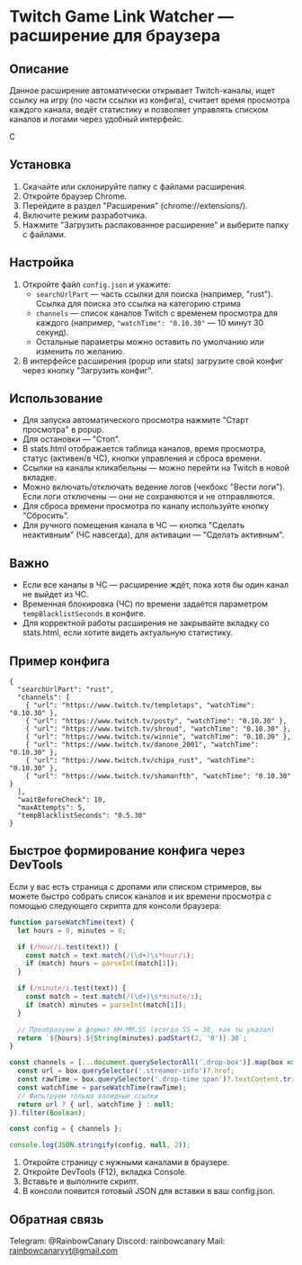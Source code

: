 # Twitch Game Link Watcher — расширение для браузера

## Описание

Данное расширение автоматически открывает Twitch-каналы, ищет ссылку на игру (по части ссылки из конфига), считает время просмотра каждого канала, ведёт статистику и позволяет управлять списком каналов и логами через удобный интерфейс.

C

## Установка

1. Скачайте или склонируйте папку с файлами расширения.
2. Откройте браузер Chrome.
3. Перейдите в раздел "Расширения" (chrome://extensions/).
4. Включите режим разработчика.
5. Нажмите "Загрузить распакованное расширение" и выберите папку с файлами.

## Настройка

1. Откройте файл `config.json` и укажите:
   - `searchUrlPart` — часть ссылки для поиска (например, "rust"). Ссылка для поиска это ссылка на категорию стрима
   - `channels` — список каналов Twitch с временем просмотра для каждого (например, `"watchTime": "0.10.30"` — 10 минут 30 секунд).
   - Остальные параметры можно оставить по умолчанию или изменить по желанию.
2. В интерфейсе расширения (popup или stats) загрузите свой конфиг через кнопку "Загрузить конфиг".

## Использование

- Для запуска автоматического просмотра нажмите "Старт просмотра" в popup.
- Для остановки — "Стоп".
- В stats.html отображается таблица каналов, время просмотра, статус (активен/в ЧС), кнопки управления и сброса времени.
- Ссылки на каналы кликабельны — можно перейти на Twitch в новой вкладке.
- Можно включать/отключать ведение логов (чекбокс "Вести логи"). Если логи отключены — они не сохраняются и не отправляются.
- Для сброса времени просмотра по каналу используйте кнопку "Сбросить".
- Для ручного помещения канала в ЧС — кнопка "Сделать неактивным" (ЧС навсегда), для активации — "Сделать активным".

## Важно
- Если все каналы в ЧС — расширение ждёт, пока хотя бы один канал не выйдет из ЧС.
- Временная блокировка (ЧС) по времени задаётся параметром `tempBlacklistSeconds` в конфиге.
- Для корректной работы расширения не закрывайте вкладку со stats.html, если хотите видеть актуальную статистику.

## Пример конфига

```
{
  "searchUrlPart": "rust",
  "channels": [
    { "url": "https://www.twitch.tv/templetaps", "watchTime": "0.10.30" },
    { "url": "https://www.twitch.tv/posty", "watchTime": "0.10.30" },
    { "url": "https://www.twitch.tv/shroud", "watchTime": "0.10.30" },
    { "url": "https://www.twitch.tv/winnie", "watchTime": "0.10.30" },
    { "url": "https://www.twitch.tv/danone_2001", "watchTime": "0.10.30" },
    { "url": "https://www.twitch.tv/chipa_rust", "watchTime": "0.10.30" },
    { "url": "https://www.twitch.tv/shamanfth", "watchTime": "0.10.30" }
  ],
  "waitBeforeCheck": 10,
  "maxAttempts": 5,
  "tempBlacklistSeconds": "0.5.30"
}
```

## Быстрое формирование конфига через DevTools

Если у вас есть страница с дропами или списком стримеров, вы можете быстро собрать список каналов и их времени просмотра с помощью следующего скрипта для консоли браузера:

```js
function parseWatchTime(text) {
  let hours = 0, minutes = 0;

  if (/hour/i.test(text)) {
    const match = text.match(/(\d+)\s*hour/i);
    if (match) hours = parseInt(match[1]);
  }

  if (/minute/i.test(text)) {
    const match = text.match(/(\d+)\s*minute/i);
    if (match) minutes = parseInt(match[1]);
  }

  // Преобразуем в формат HH.MM.SS (всегда SS = 30, как ты указал)
  return `${hours}.${String(minutes).padStart(2, '0')}.30`;
}

const channels = [...document.querySelectorAll('.drop-box')].map(box => {
  const url = box.querySelector('.streamer-info')?.href;
  const rawTime = box.querySelector('.drop-time span')?.textContent.trim() || "";
  const watchTime = parseWatchTime(rawTime);
  // Фильтруем только валидные ссылки
  return url ? { url, watchTime } : null;
}).filter(Boolean);

const config = { channels };

console.log(JSON.stringify(config, null, 2));
```

1. Откройте страницу с нужными каналами в браузере.
2. Откройте DevTools (F12), вкладка Console.
3. Вставьте и выполните скрипт.
4. В консоли появится готовый JSON для вставки в ваш config.json.

## Обратная связь
Telegram: @RainbowCanary
Discord: rainbowcanary
Mail: rainbowcanaryyt@gmail.com

